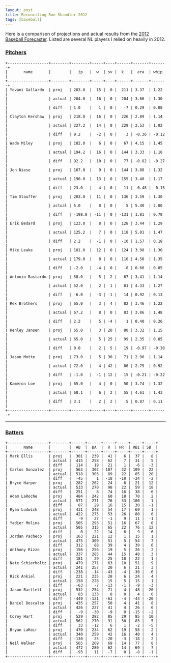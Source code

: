 ```yaml
---
layout: post
title: Reconciling Ron Shandler 2012
tags: [baseball]
---
```


Here is a comparison of projections and actual results from the [2012 Baseball Forecaster][0]. Listed are several NL players I relied on heavily in 2012. 


### [Pitchers](#pitchers)

    +------------------+--------+--------+-----+----+------+-------+-------+
    |       name       |        |   ip   |  w  | sv |  k   |  era  | whip  |
    +------------------+--------+--------+-----+----+------+-------+-------+
    | Yovani Gallardo  | proj   | 203.0  |  15 |  0 |  211 | 3.37  | 1.22  |
    |                  | actual | 204.0  |  16 |  0 |  204 | 3.66  | 1.30  |
    |                  | diff   | 1.0    |   1 |  0 |   -7 | 0.29  | 0.08  |
    | Clayton Kershaw  | proj   | 218.0  |  16 |  0 |  226 | 2.89  | 1.14  |
    |                  | actual | 227.2  |  14 |  0 |  229 | 2.53  | 1.02  |
    |                  | diff   | 9.2    |  -2 |  0 |    3 | -0.36 | -0.12 |
    | Wade Miley       | proj   | 102.0  |   6 |  0 |   67 | 4.15  | 1.45  |
    |                  | actual | 194.2  |  16 |  0 |  144 | 3.33  | 1.18  |
    |                  | diff   | 92.2   |  10 |  0 |   77 | -0.82 | -0.27 |
    | Jon Niese        | proj   | 167.0  |   9 |  0 |  144 | 3.88  | 1.32  |
    |                  | actual | 190.0  |  13 |  0 |  155 | 3.40  | 1.17  |
    |                  | diff   | 23.0   |   4 |  0 |   11 | -0.48 | -0.15 |
    | Tim Stauffer     | proj   | 203.0  |  11 |  0 |  136 | 3.59  | 1.30  |
    |                  | actual | 5.0    |   0 |  0 |    5 | 5.40  | 2.00  |
    |                  | diff   | -198.0 | -11 |  0 | -131 | 1.81  | 0.70  |
    | Erik Bedard      | proj   | 123.0  |   8 |  0 |  128 | 3.44  | 1.29  |
    |                  | actual | 125.2  |   7 |  0 |  118 | 5.01  | 1.47  |
    |                  | diff   | 2.2    |  -1 |  0 |  -10 | 1.57  | 0.18  |
    | Mike Leake       | proj   | 181.0  |  12 |  0 |  124 | 3.98  | 1.30  |
    |                  | actual | 179.0  |   8 |  0 |  116 | 4.58  | 1.35  |
    |                  | diff   | -2.0   |  -4 |  0 |   -8 | 0.60  | 0.05  |
    | Antonio Bastardo | proj   | 58.0   |   5 |  2 |   67 | 3.41  | 1.14  |
    |                  | actual | 52.0   |   2 |  1 |   81 | 4.33  | 1.27  |
    |                  | diff   | -6.0   |  -3 | -1 |   14 | 0.92  | 0.13  |
    | Rex Brothers     | proj   | 65.0   |   3 |  4 |   82 | 3.46  | 1.22  |
    |                  | actual | 67.2   |   8 |  0 |   83 | 3.86  | 1.48  |
    |                  | diff   | 2.2    |   5 | -4 |    1 | 0.40  | 0.26  |
    | Kenley Jansen    | proj   | 65.0   |   3 | 20 |   80 | 3.32  | 1.15  |
    |                  | actual | 65.0   |   5 | 25 |   99 | 2.35  | 0.85  |
    |                  | diff   | 0.0    |   2 |  5 |   19 | -0.97 | -0.30 |
    | Jason Motte      | proj   | 73.0   |   5 | 30 |   71 | 2.96  | 1.14  |
    |                  | actual | 72.0   |   4 | 42 |   86 | 2.75  | 0.92  |
    |                  | diff   | -1.0   |  -1 | 12 |   15 | -0.21 | -0.22 |
    | Kameron Loe      | proj   | 65.0   |   4 |  0 |   50 | 3.74  | 1.32  |
    |                  | actual | 68.1   |   6 |  2 |   55 | 4.61  | 1.43  |
    |                  | diff   | 3.1    |   2 |  2 |    5 | 0.87  | 0.11  |
    +------------------+--------+--------+-----+----+------+-------+-------+

* * * *

### [Batters](#batters)

    +------------------+--------+------+------+-----+-----+-----+-----+
    |       Name       |        |  AB  |  BA  |  R  | HR  | RBI | SB  |
    +------------------+--------+------+------+-----+-----+-----+-----+
    | Mark Ellis       | proj   |  301 |  239 |  41 |   6 |  37 |   8 |
    |                  | actual |  415 |  258 |  62 |   7 |  31 |   5 |
    |                  | diff   |  114 |   19 |  21 |   1 |  -6 |  -3 |
    | Carlos Gonzalez  | proj   |  563 |  302 | 107 |  32 | 109 |  22 |
    |                  | actual |  518 |  303 |  89 |  22 |  85 |  20 |
    |                  | diff   |  -45 |    1 | -18 | -10 | -24 |  -2 |
    | Bryce Harper     | proj   |  282 |  262 |  24 |   6 |  21 |  12 |
    |                  | actual |  533 |  270 |  98 |  22 |  59 |  18 |
    |                  | diff   |  251 |    8 |  74 |  16 |  38 |   6 |
    | Adam LaRoche     | proj   |  484 |  242 |  60 |  18 |  70 |   2 |
    |                  | actual |  571 |  271 |  76 |  33 | 100 |   1 |
    |                  | diff   |   87 |   29 |  16 |  15 |  30 |  -1 |
    | Ryan Ludwick     | proj   |  431 |  248 |  54 |  17 |  69 |   1 |
    |                  | actual |  422 |  275 |  53 |  26 |  80 |   0 |
    |                  | diff   |   -9 |   27 |  -1 |   9 |  11 |  -1 |
    | Yadier Molina    | proj   |  505 |  293 |  51 |  16 |  67 |   6 |
    |                  | actual |  505 |  315 |  65 |  22 |  76 |  12 |
    |                  | diff   |    0 |   22 |  14 |   6 |   9 |   6 |
    | Jordan Pacheco   | proj   |  163 |  221 |  12 |   1 |  15 |   1 |
    |                  | actual |  475 |  309 |  51 |   5 |  54 |   7 |
    |                  | diff   |  312 |   88 |  39 |   4 |  39 |   6 |
    | Anthony Rizzo    | proj   |  156 |  256 |  19 |   5 |  26 |   2 |
    |                  | actual |  337 |  285 |  44 |  15 |  48 |   3 |
    |                  | diff   |  181 |   29 |  25 |  10 |  22 |   1 |
    | Nate Schierholtz | proj   |  479 |  271 |  63 |  10 |  51 |   9 |
    |                  | actual |  241 |  257 |  20 |   6 |  21 |   3 |
    |                  | diff   | -238 |  -14 | -43 |  -4 | -30 |  -6 |
    | Rick Ankiel      | proj   |  221 |  235 |  28 |   6 |  24 |   4 |
    |                  | actual |  158 |  228 |  15 |   5 |  15 |   1 |
    |                  | diff   |  -63 |   -7 | -13 |  -1 |  -9 |  -3 |
    | Jason Bartlett   | proj   |  532 |  254 |  71 |   4 |  48 |  20 |
    |                  | actual |   83 |  133 |   8 |   0 |   4 |   0 |
    |                  | diff   | -449 | -121 | -63 |  -4 | -44 | -20 |
    | Daniel Descalso  | proj   |  435 |  257 |  50 |   4 |  41 |   8 |
    |                  | actual |  426 |  227 |  41 |   4 |  26 |   6 |
    |                  | diff   |   -9 |  -30 |  -9 |   0 | -15 |  -2 |
    | Corey Hart       | proj   |  529 |  282 |  85 |  29 |  85 |  10 |
    |                  | actual |  562 |  270 |  91 |  30 |  83 |   5 |
    |                  | diff   |   33 |  -12 |   6 |   1 |  -2 |  -5 |
    | Bryan LaHair     | proj   |  470 |  234 |  62 |  19 |  58 |   2 |
    |                  | actual |  340 |  259 |  42 |  16 |  40 |   4 |
    |                  | diff   | -130 |   25 | -20 |  -3 | -18 |   2 |
    | Neil Walker      | proj   |  565 |  269 |  69 |  14 |  77 |   8 |
    |                  | actual |  472 |  280 |  62 |  14 |  69 |   7 |
    |                  | diff   |  -93 |   11 |  -7 |   0 |  -8 |  -1 |
    +------------------+--------+------+------+-----+-----+-----+-----+
    
  [0]: http://www.amazon.com/2012-Baseball-Forecaster-Ron-Shandlers/dp/B008W3WJFQ
